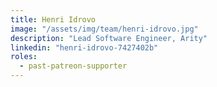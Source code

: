 ```yaml
---
title: Henri Idrovo
image: "/assets/img/team/henri-idrovo.jpg"
description: "Lead Software Engineer, Arity"
linkedin: "henri-idrovo-7427402b"
roles:
  - past-patreon-supporter
---
```

